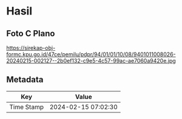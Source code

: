 # Hasil

## Foto C Plano

https://sirekap-obj-formc.kpu.go.id/47ce/pemilu/pdpr/94/01/01/10/08/9401011008026-20240215-002127--2b0ef132-c9e5-4c57-99ac-ae7060a9420e.jpg


## Metadata

| Key        | Value               |
| ---------- | ------------------- |
| Time Stamp | 2024-02-15 07:02:30 |



